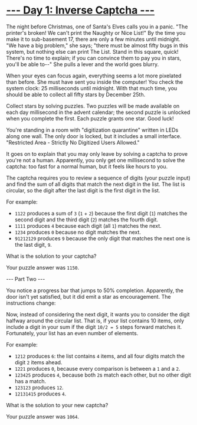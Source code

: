 # [--- Day 1: Inverse Captcha ---](http://adventofcode.com/2017/day/1)

The night before Christmas, one of Santa's Elves calls you in a panic. "The printer's broken! We can't print the Naughty or Nice List!" By the time you make it to sub-basement 17, there are only a few minutes until midnight. "We have a big problem," she says; "there must be almost fifty bugs in this system, but nothing else can print The List. Stand in this square, quick! There's no time to explain; if you can convince them to pay you in stars, you'll be able to--" She pulls a lever and the world goes blurry.

When your eyes can focus again, everything seems a lot more pixelated than before. She must have sent you inside the computer! You check the system clock: 25 milliseconds until midnight. With that much time, you should be able to collect all fifty stars by December 25th.

Collect stars by solving puzzles. Two puzzles will be made available on each day millisecond in the advent calendar; the second puzzle is unlocked when you complete the first. Each puzzle grants one star. Good luck!

You're standing in a room with "digitization quarantine" written in LEDs along one wall. The only door is locked, but it includes a small interface. "Restricted Area - Strictly No Digitized Users Allowed."

It goes on to explain that you may only leave by solving a captcha to prove you're not a human. Apparently, you only get one millisecond to solve the captcha: too fast for a normal human, but it feels like hours to you.

The captcha requires you to review a sequence of digits (your puzzle input) and find the sum of all digits that match the next digit in the list. The list is circular, so the digit after the last digit is the first digit in the list.

For example:

- ``1122`` produces a sum of ``3`` (``1`` + ``2``) because the first digit (``1``) matches the second digit and the third digit (``2``) matches the fourth digit.
- ``1111`` produces ``4`` because each digit (all ``1``) matches the next.
- ``1234`` produces ``0`` because no digit matches the next.
- ``91212129`` produces ``9`` because the only digit that matches the next one is the last digit, ``9``.

What is the solution to your captcha?

Your puzzle answer was ``1150``.

--- Part Two ---

You notice a progress bar that jumps to 50% completion. Apparently, the door isn't yet satisfied, but it did emit a star as encouragement. The instructions change:

Now, instead of considering the next digit, it wants you to consider the digit halfway around the circular list. That is, if your list contains 10 items, only include a digit in your sum if the digit ``10/2 = 5`` steps forward matches it. Fortunately, your list has an even number of elements.

For example:

- ``1212`` produces ``6``: the list contains ``4`` items, and all four digits match the digit ``2`` items ahead.
- ``1221`` produces ``0``, because every comparison is between a ``1`` and a ``2``.
- ``123425`` produces ``4``, because both ``2``s match each other, but no other digit has a match.
- ``123123`` produces ``12``.
- ``12131415`` produces ``4``.

What is the solution to your new captcha?

Your puzzle answer was ``1064``.
